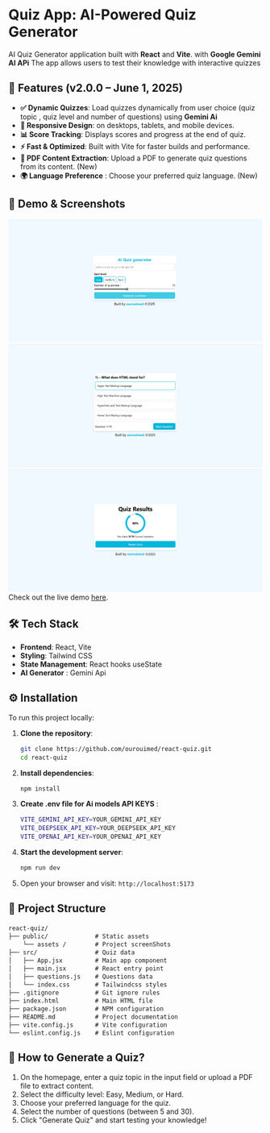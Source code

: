 # Quiz App: AI-Powered Quiz Generator
AI Quiz Generator application built with **React** and **Vite**. with **Google Gemini AI APi** The app allows users to test their knowledge with interactive quizzes

## 🚀 Features (v2.0.0 – June 1, 2025)
- **✅ Dynamic Quizzes**: Load quizzes dynamically from user choice (quiz topic , quiz level and number of questions) using **Gemini Ai**
- **📱 Responsive Design**: on desktops, tablets, and mobile devices.
- **📊 Score Tracking**: Displays scores and progress at the end of quiz.
- **⚡ Fast & Optimized**: Built with Vite for faster builds and performance.
- **📄 PDF Content Extraction**: Upload a PDF to generate quiz questions from its content. (New)
- **🌍 Language Preference** : Choose your preferred quiz language. (New)

## 🎥 Demo & Screenshots
![screenshot1](./public/assets/screenshot1.png)
![screenshot2](./public/assets/screenshot2.png)
![screenshot3](./public/assets/screenshot3.png)
Check out the live demo [here](https://ourouimed.github.io/react-quiz).

## 🛠️ Tech Stack

- **Frontend**: React, Vite
- **Styling**: Tailwind CSS 
- **State Management**: React hooks useState
- **AI Generator** : Gemini Api

## ⚙️ Installation

To run this project locally:

1. **Clone the repository**:
   ```bash
   git clone https://github.com/ourouimed/react-quiz.git
   cd react-quiz
   ```

2. **Install dependencies**:
   ```bash
   npm install
   ```
3. **Create .env file for Ai models API KEYS** :
   ```bash
   VITE_GEMINI_API_KEY=YOUR_GEMINI_API_KEY
   VITE_DEEPSEEK_API_KEY=YOUR_DEEPSEEK_API_KEY
   VITE_OPENAI_API_KEY=YOUR_OPENAI_API_KEY
3. **Start the development server**:
   ```bash
   npm run dev
   ```

4. Open your browser and visit: `http://localhost:5173`

## 📁 Project Structure
```
react-quiz/
├── public/             # Static assets 
    └── assets /        # Project screenShots
├── src/                # Quiz data 
│   ├── App.jsx         # Main app component
│   ├── main.jsx        # React entry point
│   ├── questions.js    # Questions data
│   └── index.css       # Tailwindcss styles
├── .gitignore          # Git ignore rules
├── index.html          # Main HTML file
├── package.json        # NPM configuration
├── README.md           # Project documentation
├── vite.config.js      # Vite configuration
└── eslint.config.js    # Eslint configuration
```

## 🧠 How to Generate a Quiz?
1. On the homepage, enter a quiz topic in the input field or upload a PDF file to extract content.
2. Select the difficulty level: Easy, Medium, or Hard.
3. Choose your preferred language for the quiz.
4. Select the number of questions (between 5 and 30).
5. Click "Generate Quiz" and start testing your knowledge!